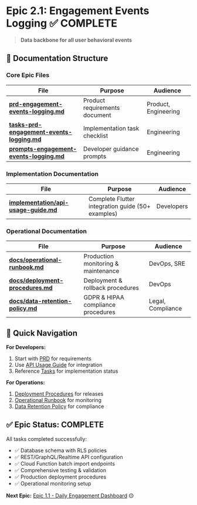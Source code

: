 # Epic 2.1: Engagement Events Logging ✅ COMPLETE

> **Data backbone for all user behavioral events**

## 📁 Documentation Structure

### Core Epic Files
| File | Purpose | Audience |
|------|---------|----------|
| **[prd-engagement-events-logging.md](prd-engagement-events-logging.md)** | Product requirements document | Product, Engineering |
| **[tasks-prd-engagement-events-logging.md](tasks-prd-engagement-events-logging.md)** | Implementation task checklist | Engineering |
| **[prompts-engagement-events-logging.md](prompts-engagement-events-logging.md)** | Developer guidance prompts | Engineering |

### Implementation Documentation
| File | Purpose | Audience |
|------|---------|----------|
| **[implementation/api-usage-guide.md](implementation/api-usage-guide.md)** | Complete Flutter integration guide (50+ examples) | Developers |

### Operational Documentation  
| File | Purpose | Audience |
|------|---------|----------|
| **[docs/operational-runbook.md](docs/operational-runbook.md)** | Production monitoring & maintenance | DevOps, SRE |
| **[docs/deployment-procedures.md](docs/deployment-procedures.md)** | Deployment & rollback procedures | DevOps |
| **[docs/data-retention-policy.md](docs/data-retention-policy.md)** | GDPR & HIPAA compliance procedures | Legal, Compliance |

## 🎯 Quick Navigation

**For Developers:**
1. Start with [PRD](prd-engagement-events-logging.md) for requirements
2. Use [API Usage Guide](implementation/api-usage-guide.md) for integration
3. Reference [Tasks](tasks-prd-engagement-events-logging.md) for implementation status

**For Operations:**
1. [Deployment Procedures](docs/deployment-procedures.md) for releases
2. [Operational Runbook](docs/operational-runbook.md) for monitoring
3. [Data Retention Policy](docs/data-retention-policy.md) for compliance

## ✅ Epic Status: COMPLETE

All tasks completed successfully:
- ✅ Database schema with RLS policies
- ✅ REST/GraphQL/Realtime API configuration  
- ✅ Cloud Function batch import endpoints
- ✅ Comprehensive testing & validation
- ✅ Production deployment procedures
- ✅ Operational monitoring setup

**Next Epic:** [Epic 1.1 - Daily Engagement Dashboard](../3_epic_1_1/) 🟡 